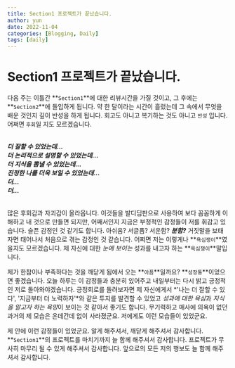 ```yaml
---
title: Section1 프로젝트가 끝났습니다.
author: yun
date: 2022-11-04
categories: [Blogging, Daily]
tags: [daily]
---
```


# Section1 프로젝트가 끝났습니다.

다음 주는 이틀간 **`Section1`**에 대한 리뷰시간을 가질 것이고, 그 후에는 **`Section2`**에 돌입하게 됩니다. 약 한 달이라는 시간이 흘렀는데 그 속에서 무엇을 배운 것인지 깊이 반성을 하게 됩니다. 회고도 아니고 복기하는 것도 아니고 `반성` 입니다. 어쩌면 `후회`일 지도 모르겠습니다. <br/><br/>

***더 잘할 수 있었는데... <br/>
더 논리적으로 설명할 수 있었는데... <br/>
더 지식을 뽐낼 수 있었는데... <br/>
진정한 나를 더욱 보일 수 있었는데... <br/>
더... <br/>
더...*** <br/> <br/>
 
많은 후회감과 자괴감이 올라옵니다. 이것들을 발디딤판으로 사용하여 보다 꼼꼼하게 이해하고 내 것으로 만들면 되지만, 어째서인지 지금은 부정적인 감정들이 저를 휘감고 있습니다. 슬픈 감정인 것 같기도 합니다. 아쉬움? 서글픔? 서운함? ***분함?*** 거짓말을 보태자면 태어나서 처음으로 겪는 감정인 것 같습니다. 어쩌면 저는 이렇게나 **`욕심쟁이`**였을지도 모르겠습니다. 제 자신에 대한 *눈에 보이는* 성과를 내고자 하는 **`욕심쟁이`**말입니다. <br/>

제가 한참이나 부족하다는 것을 깨닫게 됨에서 오는 **`아픔`**일까요? **`성장통`**이었으면 좋겠습니다. 오늘 하루는 이 감정들과 충분히 있어주고 내일부터는 다시 밝고 긍정적인 저로 돌아와야겠습니다. 긍정회로를 돌려보자면 제 자신에게서 *'나는 더 잘할 수 있다', '지금부터 더 노력하자'*와 같은 투지를 발견할 수 있었고 *성과에 대한 욕심*과 *지식을 알고자 하는 욕망*이 보이는 것 같아서 좋기도 합니다. 무기력하고 매사에 의욕이 없던 과거의 제 모습은 온데간데 없이 사라졌군요. 저에게도 이런 모습들이 있었군요.<br/>


제 안에 이런 감정들이 있었군요. 알게 해주셔서, 깨닫게 해주셔서 감사합니다. **`Section1`**의 프로젝트를 마치기까지 늘 함께 해주셔서 감사합니다. 프로젝트가 무사히 마무리 될 수 있게 해주셔서 감사합니다. 앞으로의 모든 저의 행보도 늘 함께 해주셔서 감사합니다.
